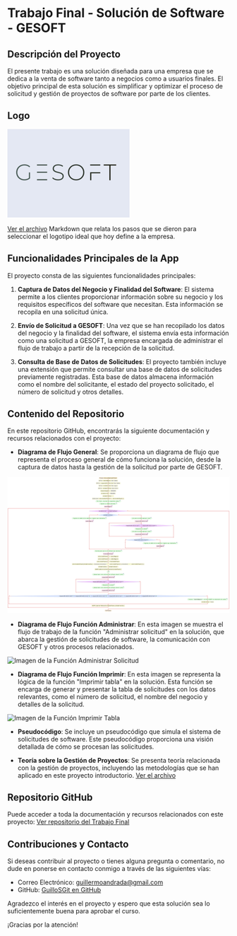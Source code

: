 # Trabajo Final - Solución de Software - GESOFT

## Descripción del Proyecto

El presente trabajo es una solución diseñada para una empresa que se dedica a la venta de software tanto a negocios como a usuarios finales. El objetivo principal de esta solución es simplificar y optimizar el proceso de solicitud y gestión de proyectos de software por parte de los clientes.

## Logo

![Logo GESOFT con fondo gris](./assets/LogoGESOFT.png)

[Ver el archivo](./documentation/Selección%20del%20logo.md) Markdown que relata los pasos que se dieron para seleccionar el logotipo ideal que hoy define a la empresa.

## Funcionalidades Principales de la App

El proyecto consta de las siguientes funcionalidades principales:

1. **Captura de Datos del Negocio y Finalidad del Software**: El sistema permite a los clientes proporcionar información sobre su negocio y los requisitos específicos del software que necesitan. Esta información se recopila en una solicitud única.

2. **Envío de Solicitud a GESOFT**: Una vez que se han recopilado los datos del negocio y la finalidad del software, el sistema envía esta información como una solicitud a GESOFT, la empresa encargada de administrar el flujo de trabajo a partir de la recepción de la solicitud.

3. **Consulta de Base de Datos de Solicitudes**: El proyecto también incluye una extensión que permite consultar una base de datos de solicitudes previamente registradas. Esta base de datos almacena información como el nombre del solicitante, el estado del proyecto solicitado, el número de solicitud y otros detalles.

## Contenido del Repositorio

En este repositorio GitHub, encontrarás la siguiente documentación y recursos relacionados con el proyecto:

- **Diagrama de Flujo General**: Se proporciona un diagrama de flujo que representa el proceso general de cómo funciona la solución, desde la captura de datos hasta la gestión de la solicitud por parte de GESOFT.

![Imagen del Pseudocódigo general de la aplicación](./assets/SolucionEmpresaSoftware.png)

- **Diagrama de Flujo Función Administrar**: En esta imagen se muestra el flujo de trabajo de la función "Administrar solicitud" en la solución, que abarca la gestión de solicitudes de software, la comunicación con GESOFT y otros procesos relacionados.

![Imagen de la Función Administrar Solicitud](./assets/SolucionEmpresaSoftware%20-%20Función%20Administrar%20Sol.png)

- **Diagrama de Flujo Función Imprimir**: En esta imagen se representa la lógica de la función "Imprimir tabla" en la solución. Esta función se encarga de generar y presentar la tabla de solicitudes con los datos relevantes, como el número de solicitud, el nombre del negocio y detalles de la solicitud.

![Imagen de la Función Imprimir Tabla](./assets/SolucionEmpresaSoftware%20-%20Función%20Imprimir.png)

- **Pseudocódigo**: Se incluye un pseudocódigo que simula el sistema de solicitudes de software. Este pseudocódigo proporciona una visión detallada de cómo se procesan las solicitudes.

- **Teoría sobre la Gestión de Proyectos**: Se presenta teoría relacionada con la gestión de proyectos, incluyendo las metodologías que se han aplicado en este proyecto introductorio. [Ver el archivo](./documentation/Teoría%20sobre%20la%20Gestión.md)

## Repositorio GitHub

Puede acceder a toda la documentación y recursos relacionados con este proyecto: [Ver repositorio del Trabajo Final](https://github.com/GuilloSGit/TPFinalFullcoders)

## Contribuciones y Contacto

Si deseas contribuir al proyecto o tienes alguna pregunta o comentario, no dude en ponerse en contacto conmigo a través de las siguientes vías:

- Correo Electrónico: [guillermoandrada@gmail.com](mailto:guillermoandrada@gmail.com)
- GitHub: [GuilloSGit en GitHub](https://github.com/GuilloSGit)

Agradezco el interés en el proyecto y espero que esta solución sea lo suficientemente buena para aprobar el curso.

¡Gracias por la atención!
